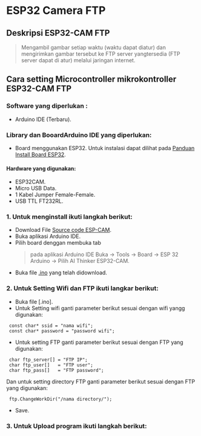# ESP32 Camera FTP
## Deskripsi ESP32-CAM FTP
> Mengambil gambar setiap waktu (waktu dapat diatur) dan mengirimkan gambar tersebut ke FTP server yangtersedia (FTP server dapat di atur) melalui jaringan internet.

## Cara setting Microcontroller mikrokontroller ESP32-CAM FTP

### Software yang diperlukan : 
- Arduino IDE (Terbaru).

### Library dan BooardArduino IDE yang diperlukan:
- Board menggunakan ESP32. Untuk instalasi dapat dilihat pada [Panduan Install Board ESP32](https://randomnerdtutorials.com/installing-the-esp32-board-in-arduino-ide-windows-instructions/).

#### Hardware yang digunakan: 
- ESP32CAM.
- Micro USB Data.
- 1 Kabel Jumper Female-Female.
- USB TTL FT232RL. 

### 1. Untuk menginstall ikuti langkah berikut: 
- Download File [Source code ESP-CAM](https://github.com/pptik/esp-cam-ftp.git).
- Buka aplikasi Arduino IDE.
- Pilih board denggan membuka tab 
    > pada aplikasi Arduino IDE Buka -> Tools -> Board -> ESP 32 Arduino -> Pilih AI Thinker ESP32-CAM.
- Buka file [.ino](https://github.com/pptik/esp-cam-ftp/blob/main/esp32_CameraWebServer/esp32_CameraWebServer.ino) yang telah didownload. 

### 2. Untuk Setting Wifi dan FTP ikuti langkar berikut: 
- Buka file [.ino].
- Untuk Setting wifi ganti parameter berikut sesuai dengan wifi yangg digunakan: 
 ```
  const char* ssid = "nama wifi";
  const char* password = "password wifi";
 ```
- Untuk setting FTP ganti parameter berikut sesuai dengan FTP yang digunakan:
 ```
  char ftp_server[] = "FTP IP";
  char ftp_user[]   = "FTP user";
  char ftp_pass[]   = "FTP password";
 ```
  Dan untuk setting directory FTP ganti parameter berikut sesuai dengan FTP yang digunakan:
 ```
  ftp.ChangeWorkDir("/nama directory/");
 ```
- Save.


### 3. Untuk Upload program ikuti langkah berikut:
